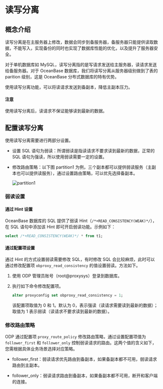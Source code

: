 # 读写分离

## 概念介绍

读写分离是在主服务器上修改，数据会同步到备服务器，备服务器只能提供读取数据，不能写入，实现备份的同时也实现了数据库性能的优化，以及提升了服务器安全。

对于单机数据库如 MySQL，读写分离指的是写请求发送给主服务器，读请求发送给备服务器。对于 OceanBase 数据库，我们将读写分离从服务器级别做到了表的 parition 级别，这是 OceanBase 分布式数据库的特有优势。

使用读写分离功能，可以将读请求发送到备副本，降低主副本压力。

<main id="notice" type='notice'>
  <h4>注意</h4>
  <p>使用读写分离后，读请求不保证能够读到最新的数据。</p>
</main>

## 配置读写分离

使用读写分离需要进行两部分设置。

* 设置 SQL 语句为弱读：所谓弱读是指读请求不要求读到最新的数据，正常的 SQL 语句为强读，所以使用弱读需要一定的设置。

* 修改路由策略：以下图 partition1 为例，三个副本都可以提供弱读服务（主副本也可以提供读服务），通过设置路由策略，可以优先选择备副本。

  ![partition1](https://obbusiness-private.oss-cn-shanghai.aliyuncs.com/doc/img/odp/V4.2.1/zh-CN/600.data-routing/7.png)

### 弱读设置

#### 通过 Hint 设置

OceanBase 数据库的 SQL 提供了弱读 Hint（`/*+READ_CONSISTENCY(WEAK)*/`），在 SQL 语句中添加该 Hint 即可开启弱读功能。示例如下：

```sql
select /*+READ_CONSISTENCY(WEAK)*/ * from t1;
```

#### 通过配置项设置

通过 Hint 的方式设置弱读需要修改 SQL，有时修改 SQL 会比较麻烦，此时可以通过修改配置项 `obproxy_read_consistency` 的值设置弱读。方法如下。

1. 使用 ODP 管理员账号（root@proxysys）登录到数据库。

2. 执行如下命令修改配置项。
  
   ```sql
   alter proxyconfig set obproxy_read_consistency = 1;
   ```

   该配置项取值为 0 和 1。默认为 0，表示强读（读请求需要读到最新的数据）；取值为 1 表示弱读（读请求不要求读到最新的数据）。

### 修改路由策略

ODP 通过配置项 `proxy_route_policy` 修改路由策略，通过设置配置项值为 `follower_first` 和 `follower_only` 控制弱读请求的路由。这两个值的含义如下，您需根据具体业务场景选择对应策略。

* follower_first：弱读请求优先路由到备副本，如果备副本都不可用，弱读请求路由到主副本。

* follower_only：弱读请求路由到备副本，如果备副本都不可用，断开和客户端的连接。
